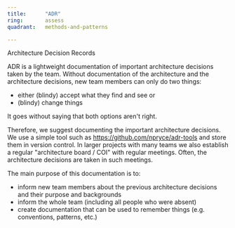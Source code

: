```yaml
---
title:      "ADR"
ring:       assess
quadrant:   methods-and-patterns

---
```

Architecture Decision Records

ADR is a lightweight documentation of important architecture decisions taken by the team.
Without documentation of the architecture and the architecture decisions, new team members can only do two things:
* either (blindy) accept what they find and see or
* (blindy) change things

It goes without saying that both options aren't right.

Therefore, we suggest documenting the important architecture decisions. We use a simple tool such as https://github.com/npryce/adr-tools and store them in version control.
In larger projects with many teams we also establish a regular "architecture board / COI" with regular meetings.
Often, the architecture decisions are taken in such meetings.

The main purpose of this documentation is to:
* inform new team members about the previous architecture decisions and their purpose and backgrounds
* inform the whole team (including all people who were absent)
* create documentation that can be used to remember things (e.g. conventions, patterns, etc.)



